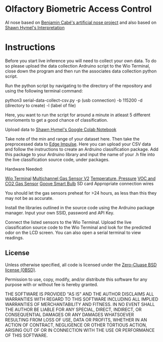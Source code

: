# Olfactory Biometric Access Control

AI nose based on [Benjamin Cabé's artificial nose project](https://github.com/kartben/artificial-nose) and also based on [Shawn Hymel's Interpretation](https://github.com/ShawnHymel/ai-nose)

# Instructions

Before you start live inference you will need to collect your own data. To do so please upload the data collection Ardruino script to the Wio Terminal, close down the program and then run the associates data collection python script. 

Run the python script by navigating to the directory of the repository and using the following terminal command:

python3 serial-data-collect-csv.py -p (usb connection) -b 115200 -d (directory to create) -l (label of file)

Here, you want to run the script for around a minute in atleast 5 different envrioments to get a good chance of classification.

Upload data to [Shawn Hymel's Google Colab Notebook](https://github.com/ShawnHymel/ai-nose/blob/main/ai-nose-dataset-curation.ipynb)

Take note of the min and range of your dataset here. Then take the preprocessed data to [Edge Impulse](https://edgeimpulse.com/). Here you can upload your CSV data and follow the instructions to create an Ardruino classification package. Add this package to your Ardruino library and input the name of your .h file into the live classification source code, under packages.

Hardware Needed:

[Wio Terminal](https://www.digikey.com/en/products/detail/seeed-technology-co-ltd/102991299/11689373)
[Multichannel Gas Sensor V2](https://wiki.seeedstudio.com/Grove-Multichannel-Gas-Sensor-V2/)
[Temperature, Pressure](https://wiki.seeedstudio.com/Grove-Temperature_Humidity_Pressure_Gas_Sensor_BME680/)
[VOC and CO2 Gas Sensor](https://wiki.seeedstudio.com/Grove-VOC_and_eCO2_Gas_Sensor-SGP30/)
[Goove Smart Bulb](https://uk.govee.com/products/wi-fi-led-bulb)
SD card
Appropriate connection wires

You should let the gas sensors preheat for >24 hours, as less than this they may not be as accurate. 

Install the libraries outlined in the source code using the Ardruino package manager. Input your own SSID, password and API Key.

Connect the listed sensors to the Wio Terminal. Upload the live classification source code to the Wio Terminal and look for the predicted odor on the LCD screen. You can also open a serial terminal to view readings.

## License

Unless otherwise specified, all code is licensed under the [Zero-Cluase BSD license (0BSD)](https://opensource.org/licenses/0BSD).

Permission to use, copy, modify, and/or distribute this software for any purpose with or without fee is hereby granted.

THE SOFTWARE IS PROVIDED "AS IS" AND THE AUTHOR DISCLAIMS ALL WARRANTIES WITH REGARD TO THIS SOFTWARE INCLUDING ALL IMPLIED WARRANTIES OF MERCHANTABILITY AND FITNESS. IN NO EVENT SHALL THE AUTHOR BE LIABLE FOR ANY SPECIAL, DIRECT, INDIRECT, OR CONSEQUENTIAL DAMAGES OR ANY DAMAGES WHATSOEVER RESULTING FROM LOSS OF USE, DATA OR PROFITS, WHETHER IN AN ACTION OF CONTRACT, NEGLIGENCE OR OTHER TORTIOUS ACTION, ARISING OUT OF OR IN CONNECTION WITH THE USE OR PERFORMANCE OF THIS SOFTWARE.